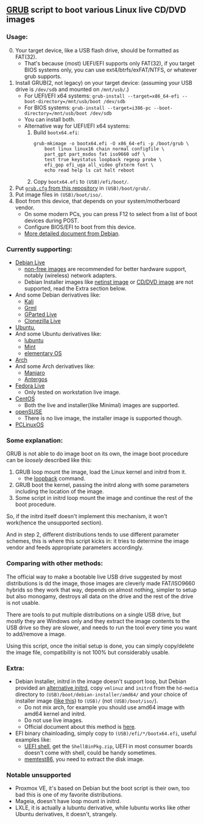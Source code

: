 ## [GRUB](https://www.gnu.org/software/grub/) script to boot various Linux live CD/DVD images

### Usage:

0. Your target device, like a USB flash drive, should be formatted as FAT(32).
	- That's because (most) UEFI/EFI supports only FAT(32),
	if you target BIOS systems only, you can use ext4/btrfs/exFAT/NTFS, or whatever grub supports.
1. Install GRUB(2, not legacy) on your target device:
	(assuming your USB drive is `/dev/sdb` and mounted on `/mnt/usb/`.)
	- For UEFI/EFI x64 systems: `grub-install --target=x86_64-efi --boot-directory=/mnt/usb/boot /dev/sdb`
	- For BIOS systems: `grub-install --target=i386-pc --boot-directory=/mnt/usb/boot /dev/sdb`
	- You can install both.
	- Alternative way for UEFI/EFI x64 systems:
		1. Build `bootx64.efi`:
			```
			grub-mkimage -o bootx64.efi -O x86_64-efi -p /boot/grub \
				boot linux linux16 chain normal configfile \
				part_gpt part_msdos fat iso9660 udf \
				test true keystatus loopback regexp probe \
				efi_gop efi_uga all_video gfxterm font \
				echo read help ls cat halt reboot
			```
		2. Copy `bootx64.efi` to `(USB)/efi/boot/`.
2. Put [`grub.cfg` from this repository](https://raw.githubusercontent.com/Jimmy-Z/grub-iso-boot/master/grub.cfg) in `(USB)/boot/grub/`.
3. Put image files in `(USB)/boot/iso/`.
4. Boot from this device, that depends on your system/motherboard vendor.
	- On some modern PCs, you can press F12 to select from a list of boot devices during POST.
	- Configure BIOS/EFI to boot from this device.
	- [More detailed document from Debian](https://www.debian.org/releases/stable/amd64/ch03s06.en.html#boot-dev-select-x86).

### Currently supporting:

* [Debian Live](https://www.debian.org/devel/debian-live/)
	- [non-free images](https://cdimage.debian.org/cdimage/unofficial/non-free/images-including-firmware/current-live/)
	are recommended for better hardware support, notably (wireless) network adapters.
	- Debian Installer images like
	[netinst image](https://www.debian.org/distrib/netinst)
	or [CD/DVD image](https://www.debian.org/CD/)
	are not supported, read the Extra section below.
* And some Debian derivatives like:
	- [Kali](https://www.kali.org/)
	- [Grml](https://grml.org/)
	- [GParted Live](http://gparted.org/livecd.php)
	- [Clonezilla Live](https://clonezilla.org/clonezilla-live.php)
* [Ubuntu](http://www.ubuntu.com/),
* And some Ubuntu derivatives like:
	- [lubuntu](http://lubuntu.net/)
	- [Mint](http://www.linuxmint.com/)
	- [elementary OS](https://elementary.io/)
* [Arch](https://www.archlinux.org/)
* And some Arch derivatives like:
	- [Manjaro](https://manjaro.github.io/)
	- [Antergos](http://antergos.com/)
* [Fedora Live](https://getfedora.org/)
	- Only tested on workstation live image.
* [CentOS](https://www.centos.org/)
	- Both the live and installer(like Minimal) images are supported.
* [openSUSE](https://www.opensuse.org/)
	- There is no live image, the installer image is supported though.
* [PCLinuxOS](http://www.pclinuxos.com/)

### Some explanation:

GRUB is not able to do image boot on its own, the image boot procedure can be _loosely_ described like this:

1. GRUB loop mount the image, load the Linux kernel and initrd from it.
	- the [loopback](https://www.gnu.org/software/grub/manual/grub/grub.html#loopback) command.
2. GRUB boot the kernel, passing the initrd along with some parameters including the location of the image.
3. Some script in initrd loop mount the image and continue the rest of the boot procedure.

So, if the initrd itself doesn't implement this mechanism, it won't work(hence the unsupported section).

And in step 2, different distributions tends to use different parameter schemes,
this is where this script kicks in:
it tries to determine the image vendor and feeds appropriate parameters accordingly.

### Comparing with other methods:

The official way to make a bootable live USB drive suggested by most distributions is dd the image,
those images are cleverly made FAT/ISO9660 hybrids so they work that way, depends on almost nothing,
simpler to setup but also monogamy, destroys all data on the drive and the rest of the drive is not usable.

There are tools to put multiple distributions on a single USB drive,
but mostly they are Windows only and they extract the image contents to the USB drive so they are slower,
and needs to run the tool every time you want to add/remove a image.

Using this script, once the initial setup is done, you can simply copy/delete the image file,
compatibility is not 100% but considerably usable.

### Extra:

* Debian Installer, initrd in the image doesn't support loop,
but Debian provided an [alternative initrd](https://www.debian.org/releases/stable/amd64/ch04s02.en.html),
copy `vmlinuz` and `initrd` from the `hd-media` directory
to `(USB)/boot/debian-installer/amd64/`
and your choice of installer image
([like this](http://cdimage.debian.org/cdimage/unofficial/non-free/image-including-firmware/current/))
to `(USB)/` (not `(USB)/boot/iso/`).
	* Do not mix arch, for example you should use amd64 image with amd64 kernel and initrd.
	* Do not use live images.
	* Official document about this method is
	[here](https://www.debian.org/releases/stable/amd64/ch04s03.en.html#usb-copy-flexible).
* EFI binary chainloading, simply copy to `(USB)/efi/*/bootx64.efi`, useful examples like:
	* [UEFI shell](https://github.com/tianocore/edk2/releases/), get the `ShellBinPkg.zip`,
		UEFI in most consumer boards doesn't come with shell, could be handy sometimes.
	* [memtest86](https://www.memtest86.com/), you need to extract the disk image.

### Notable unsupported
* Proxmox VE, it's based on Debian but the boot script is their own, too bad this is one of my favorite distributions.
* Mageia, doesn't have loop mount in initrd.
* LXLE, it is actually a lubuntu derivative, while lubuntu works like other Ubuntu derivatives, it doesn't, strangely.
